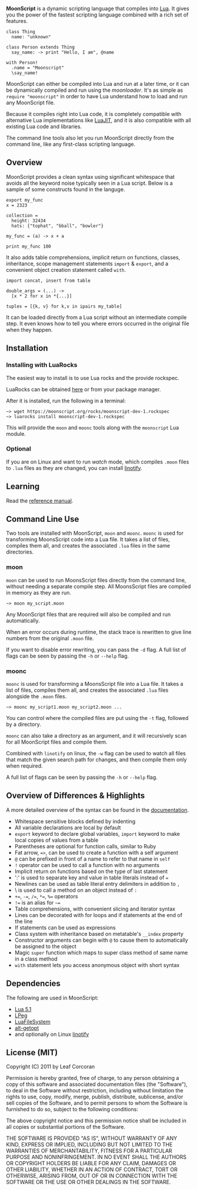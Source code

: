 **MoonScript** is a dynamic scripting language that compiles into
[Lua](http://ww.lua.org/). It gives you the power of the fastest scripting
language combined with a rich set of features.

    class Thing
      name: "unknown"
    
    class Person extends Thing
      say_name: -> print "Hello, I am", @name
	
	with Person!
	  .name = "Moonscript"
	  \say_name!

MoonScript can either be compiled into Lua and run at a later time, or it can
be dynamically compiled and run using the *moonloader*. It's as simple as
`require "moonscript"` in order to have Lua understand how to load and run any
MoonScript file.

Because it compiles right into Lua code, it is completely compatible with
alternative Lua implementations like [LuaJIT](http://luajit.org), and it is
also compatible with all existing Lua code and libraries.

The command line tools also let you run MoonScript directly from the
command line, like any first-class scripting language.

## Overview

MoonScript provides a clean syntax using significant whitespace that avoids all
the keyword noise typically seen in a Lua script. Below is a sample of some
constructs found in the languge.

	export my_func
	x = 2323

	collection =
	  height: 32434
	  hats: {"tophat", "bball", "bowler"}

	my_func = (a) -> x + a

	print my_func 100

It also adds table comprehensions, implicit return on functions, classes,
inheritance, scope management statements `import` & `export`, and a convenient
object creation statement called `with`.

	import concat, insert from table

    double_args = (...) ->
      [x * 2 for x in *{...}]

    tuples = [{k, v} for k,v in ipairs my_table]

It can be loaded directly from a Lua script without an intermediate compile
step. It even knows how to tell you where errors occurred in the original file
when they happen.

## Installation

### Installing with LuaRocks

The easiest way to install is to use Lua rocks and the provide rockspec.

LuaRocks can be obtained [here](http://www.luarocks.org/) or from your package
manager.

After it is installed, run the following in a terminal:

    ~> wget https://moonscript.org/rocks/moonscript-dev-1.rockspec
    ~> luarocks install moonscript-dev-1.rockspec

This will provide the `moon` and `moonc` tools along with the `moonscript`
Lua module.

### Optional

If you are on Linux and want to run *watch* mode, which compiles `.moon` files to
`.lua` files as they are changed, you can install
[linotify](https://github.com/hoelzro/linotify).


## Learning

Read the [reference manual](docs/index.md).

## Command Line Use

Two tools are installed with MoonScript, `moon` and `moonc`.
`moonc` is used for transforming MoonsScript code into a Lua file.
It takes a list of files, compiles them all, and creates the associated `.lua`
files in the same directories.


### moon

`moon` can be used to run MoonsScript files directly from the command line,
without needing a separate compile step. All MoonsScript files are compiled in
memory as they are run.

    ~> moon my_script.moon

Any MoonScript files that are required will also be compiled and run
automatically.

When an error occurs during runtime, the stack trace is rewritten to give line
numbers from the original `.moon` file.

If you want to disable error rewriting, you can pass the `-d` flag. A full list
of flags can be seen by passing the `-h` or `--help` flag.


### moonc

`moonc` is used for transforming a MoonsScript file into a Lua file.
It takes a list of files, compiles them all, and creates the associated `.lua`
files alongside the `.moon` files.

    ~> moonc my_script1.moon my_script2.moon ...

You can control where the compiled files are put using the `-t` flag, followed
by a directory.

`moonc` can also take a directory as an argument, and it will recursively scan
for all MoonScript files and compile them.

Combined with `linotify` on linux, the `-w` flag can be used to watch all files
that match the given search path for changes, and then compile them only when
required.

A full list of flags can be seen by passing the `-h` or `--help` flag.

## Overview of Differences & Highlights

A more detailed overview of the syntax can be found in the
[documentation](docs/index.md).

 * Whitespace sensitive blocks defined by indenting
 * All variable declarations are local by default
 * `export` keyword to declare global variables, `import` keyword to make local
   copies of values from a table
 * Parentheses are optional for function calls, similar to Ruby
 * Fat arrow, `=>`, can be used to create a function with a self argument
 * `@` can be prefixed in front of a name to refer to that name in `self`
 * `!` operator can be used to call a function with no arguments
 * Implicit return on functions based on the type of last statement
 * ':' is used to separate key and value in table literals instead of `=`
 * Newlines can be used as table literal entry delimiters in addition to `,`
 * \ is used to call a method on an object instead of `:`
 * `+=`, `-=`, `/=`, `*=`, `%=` operators
 * `!=` is an alias for `~=`
 * Table comprehensions, with convenient slicing and iterator syntax
 * Lines can be decorated with for loops and if statements at the end of the line
 * If statements can be used as expressions
 * Class system with inheritance based on metatable's `__index` property
 * Constructor arguments can begin with `@` to cause them to automatically be
   assigned to the object
 * Magic `super` function which maps to super class method of same name in a
   class method
 * `with` statement lets you access anonymous object with short syntax


## Dependencies

The following are used in MoonScript:

 * [Lua 5.1](http://lua.org)
 * [LPeg](http://www.inf.puc-rio.br/~roberto/lpeg/lpeg.html)
 * [LuaFileSystem](http://keplerproject.github.com/luafilesystem/)
 * [alt-getopt](http://luaforge.net/projects/alt-getopt/)
 * and optionally on Linux [linotify](https://github.com/hoelzro/linotify)

## License (MIT)

Copyright (C) 2011 by Leaf Corcoran

Permission is hereby granted, free of charge, to any person obtaining a copy
of this software and associated documentation files (the "Software"), to deal
in the Software without restriction, including without limitation the rights
to use, copy, modify, merge, publish, distribute, sublicense, and/or sell
copies of the Software, and to permit persons to whom the Software is
furnished to do so, subject to the following conditions:

The above copyright notice and this permission notice shall be included in
all copies or substantial portions of the Software.

THE SOFTWARE IS PROVIDED "AS IS", WITHOUT WARRANTY OF ANY KIND, EXPRESS OR
IMPLIED, INCLUDING BUT NOT LIMITED TO THE WARRANTIES OF MERCHANTABILITY,
FITNESS FOR A PARTICULAR PURPOSE AND NONINFRINGEMENT. IN NO EVENT SHALL THE
AUTHORS OR COPYRIGHT HOLDERS BE LIABLE FOR ANY CLAIM, DAMAGES OR OTHER
LIABILITY, WHETHER IN AN ACTION OF CONTRACT, TORT OR OTHERWISE, ARISING FROM,
OUT OF OR IN CONNECTION WITH THE SOFTWARE OR THE USE OR OTHER DEALINGS IN
THE SOFTWARE.
